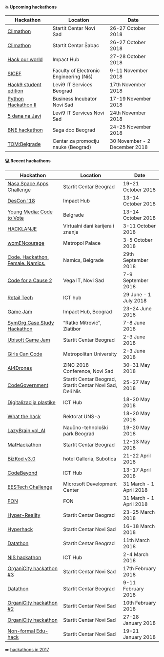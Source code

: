 #### :boom: Upcoming hackathons

| Hackathon | Location | Date |
| --------- | -------- | ---- |
| [Climathon](https://climathon.climate-kic.org/en/novi-sad) | Startit Centar Novi Sad | 26-27 October 2018 |
| [Climathon](https://climathon.climate-kic.org/en/sabac) | Startit Centar Šabac | 26-27 October 2018 |
| [Hack our world](https://hackourworld.com/) | Impact Hub | 27-28 October 2018 |
| [SICEF](http://hakaton.sicef.info/) | Faculty of Electronic Engineering (Niš) | 9-11 November 2018 |
| [Hack9 student edition](https://www.brandnewengineers.rs/2018/10/23/levi9-najava.html) | Levi9 IT Services Beograd | 17th November 2018 |
| [Python Hackathon II](https://www.facebook.com/events/336575093814969/) | Business Incubator Novi Sad | 17-19 November 2018 |
| [5 dana na Javi](http://www.5dananajavi.com/) | Levi9 IT Services Novi Sad | 24th November 2018 |
| [BNE hackathon](https://www.brandnewengineers.rs/) | Saga doo Beograd | 24-25 November 2018 |
| [TOM:Belgrade](https://www.tombelgrade.org/) | Centar za promociju nauke (Beograd) | 30 November - 2 December 2018 |

#### :computer: Recent hackathons

| Hackathon | Location | Date |
| --------- | -------- | ---- |
| [Nasa Space Apps Challenge](https://2018.spaceappschallenge.org/locations/belgrade/) | Startit Centar Beograd | 19-21 October 2018 |
| [DesCon '18](https://descon.me/2018/) | Impact Hub | 13-14 October 2018 |
| [Young Media: Code to Vote](http://koms.rs/vesti/hackathon-poziv/) | Belgrade | 13-14 October 2018 |
| [HACKLANJE](https://hackathon.dankarijera.com/hacklanje) | Virtualni dani karijera i znanja | 3-11 October 2018 |
| [womENcourage](https://womencourage.acm.org/2018/index.php/hackathon/) | Metropol Palace | 3-5 October 2018 |
| [Code. Hackathon. Female. Namics.](https://www.namics.com/en/news/2018/female-hackathon/) | Namics, Belgrade | 29th September 2018 |
| [Code for a Cause 2](https://www.vegaitsourcing.rs/media-center/blog/2018/6/code-for-a-cause-2/) | Vega IT, Novi Sad | 7-9 September 2018 |
| [Retail Tech](http://hackathon.icthub.rs/) | ICT hub | 29 June - 1 July 2018 |
| [Game Jam](http://sga.rs/fb-game-jam) | Impact Hub, Beograd | 23-24 June 2018 |
| [SymOrg Case Study Hackathon](http://symorg.fon.bg.ac.rs/casestudyhackathon/) | “Ratko Mitrović”, Zlatibor | 7-8 June 2018 |
| [Ubisoft Game Jam](https://startit.rs/ubisoft-game-jam/) | Startit Centar Beograd | 2-3 June 2018 |
| [Girls Can Code](http://startup.icthub.rs/girls-can-code-hackathon/) | Metropolitan University | 2-3 June 2018 |
| [AI4Drones](https://ai4drones.devpost.com/) | ZINC 2018 Conference, Novi Sad | 30-31 May 2018 |
| [CodeGovernment](https://startit.rs/e-uprava-hakaton-2018/) | Startit Centar Beograd, Startit Centar Novi Sad, Deli Nis | 25-27 May 2018 |
| [Digitalizacija plastike](http://www.hackathon.icthub.rs/) | ICT Hub | 18-20 May 2018 |
| [What the hack](http://ftnhack.rs/) | Rektorat UNS-a | 18-20 May 2018 |
| [LazyBrain vol_AI](https://lazybrain.org/ai/) | Naučno-tehnološki park Beograd | 19-20 May 2018 |
| [MatHackathon](http://mathack.rs) | Startit Centar Beograd | 12-13 May 2018 |
| [BizKod v3.0](http://bizkod.rs) | hotel Galleria, Subotica | 21-22 April 2018 |
| [CodeBeyond](http://www.code.best.rs/) | ICT Hub | 13-17 April 2018 |
| [EESTech Challenge](https://docs.google.com/forms/d/e/1FAIpQLSdXa4DT_ODkkagTxw9lP1bn3DWQnGyu_5xy6Ea4q7q3TKTwuQ/viewform) | Microsoft Development Center | 31 March - 1 April 2018 |
| [FON](http://hakaton.fonis.rs/) | FON | 31 March - 1 April 2018 |
| [Hyper-Reality](https://startit.rs/prvi-hyper-reality-hakaton-na-svetu-nagradni-fond-3-500-funti/) | Startit Centar Beograd | 23-25 March 2018 |
| [Hyperhack](https://startit.rs/hyperhack-blockchain-hakaton-novi-sad/) | Startit Centar Novi Sad | 16-18 March 2018 |
| [Datathon](https://startit.rs/startit-centar-beograd-organizuje-datathon-u-okviru-nedelje-otvorenih-podataka/) | Startit Centar Beograd | 11th March 2018 |
| [NIS hackathon](http://hackathon.icthub.rs/) | ICT Hub | 2-4 March 2018 |
| [OrganiCity hackathon #3](https://startit.rs/treci-organicity-hakaton-servisi-i-aplikacije-za-bolji-novi-sad/) | Startit Centar Novi Sad | 17th February 2018 |
| [Datathon](https://startit.rs/prvi-online-data-challenge-u-sofiji-dss-datathon-2018/) | Startit Centar Beograd | 9-11 February 2018 |
| [OrganiCity hackathon #2](https://startit.rs/drugi-organicity-hakaton-servisi-i-aplikacije-za-bolji-novi-sad/) | Startit Centar Novi Sad | 10th February 2018 |
| [OrganiCity hackathon](https://startit.rs/januarski-hakaton-i-radionica-na-temu-servisa-i-aplikacija-za-bolji-novi-sad/) | Startit Centar Novi Sad | 27-28 January 2018 |
| [Non-formal Edu-hack](https://startit.rs/prvi-non-formal-edu-hack-hakaton-u-novosadskom-startit-centru/) | Startit Centar Novi Sad | 19-21 January 2018 |

:arrow_right: [hackathons in 2017](2017.md)
